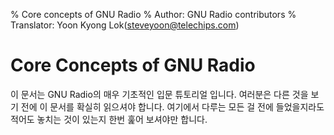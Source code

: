 % Core concepts of GNU Radio
% Author: GNU Radio contributors
% Translator: Yoon Kyong Lok(steveyoon@telechips.com)

# <a name="core-concepts"></a>Core Concepts of GNU Radio

이 문서는 GNU Radio의 매우 기초적인 입문 튜토리얼 입니다. 여러분은 다른 것을 보기 전에 이 문서를 확실히 읽으셔야 합니다. 여기에서 다루는 모든 걸 전에 들었을지라도 적어도 놓치는 것이 있는지 한번 훑어 보셔야만 합니다.

